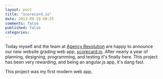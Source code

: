 ```yaml
---
layout: post
title: "scorecard.io"
date: 2013-09-10 00:25
comments: false
published: false
categories: 
---
```


Today myself and the team at [Agency Revolution](http://www.agencyrevolution.com) are happy to announce our new
website grading web app, [scorecard.io](http://scorecard.io). After nearly a
year of planning, designing, programming, and testing it's finally here. This
project has been very rewarding, and being an angular.js app, it's dang fast.

This project was my first modern web app, 

